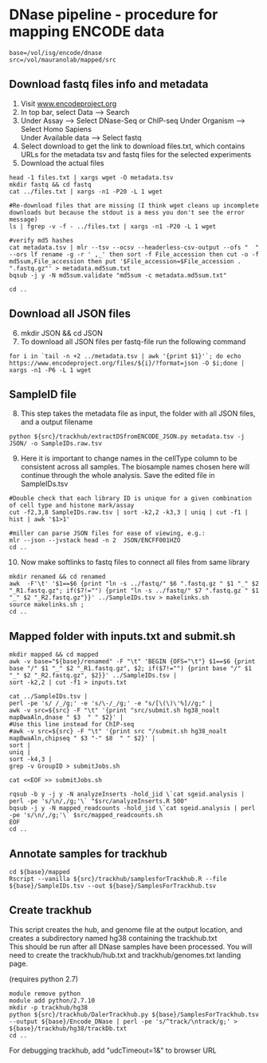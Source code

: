 # DNase pipeline - procedure for mapping ENCODE data

```
base=/vol/isg/encode/dnase
src=/vol/mauranolab/mapped/src
```

## Download fastq files info and metadata

1) Visit www.encodeproject.org  
2) In top bar, select Data --> Search  
3) Under Assay --> Select DNase-Seq or ChIP-seq
   Under Organism --> Select Homo Sapiens  
   Under Available data --> Select fastq  
4) Select download to get the link to download files.txt, which contains URLs for the metadata tsv and fastq files for the selected experiments
5) Download the actual files
```
head -1 files.txt | xargs wget -O metadata.tsv
mkdir fastq && cd fastq
cat ../files.txt | xargs -n1 -P20 -L 1 wget

#Re-download files that are missing (I think wget cleans up incomplete downloads but because the stdout is a mess you don't see the error message)
ls | fgrep -v -f - ../files.txt | xargs -n1 -P20 -L 1 wget

#verify md5 hashes
cat metadata.tsv | mlr --tsv --ocsv --headerless-csv-output --ofs "  " --ors lf rename -g -r ' ,_' then sort -f File_accession then cut -o -f md5sum,File_accession then put '$File_accession=$File_accession . ".fastq.gz"' > metadata.md5sum.txt
bqsub -j y -N md5sum.validate "md5sum -c metadata.md5sum.txt"

cd ..
```

## Download all JSON files
6) mkdir JSON && cd JSON
7) To download all JSON files per fastq-file run the following command
```
for i in `tail -n +2 ../metadata.tsv | awk '{print $1}'`; do echo https://www.encodeproject.org/files/${i}/?format=json -O $i;done | xargs -n1 -P6 -L 1 wget
```


## SampleID file
8) This step takes the metadata file as input, the folder with all JSON files, and a output filename  
```
python ${src}/trackhub/extractDSfromENCODE_JSON.py metadata.tsv -j JSON/ -o SampleIDs.raw.tsv
```

9) Here it is important to change names in the cellType column to be consistent across all samples. The biosample names chosen here will continue through the whole analysis. Save the edited file in SampleIDs.tsv

```
#Double check that each library ID is unique for a given combination of cell type and histone mark/assay
cut -f2,3,8 SampleIDs.raw.tsv | sort -k2,2 -k3,3 | uniq | cut -f1 | hist | awk '$1>1'

#miller can parse JSON files for ease of viewing, e.g.:
mlr --json --jvstack head -n 2  JSON/ENCFF001HZO
cd ..
```

10) Now make softlinks to fastq files to connect all files from same library
```
mkdir renamed && cd renamed
awk  -F'\t' '$1==$6 {print "ln -s ../fastq/" $6 ".fastq.gz " $1 "_" $2 "_R1.fastq.gz"; if($7!="") {print "ln -s ../fastq/" $7 ".fastq.gz " $1 "_" $2 "_R2.fastq.gz"}}' ../SampleIDs.tsv > makelinks.sh  
source makelinks.sh ;
cd ..  
```


## Mapped folder with inputs.txt and submit.sh
```
mkdir mapped && cd mapped
awk -v base="${base}/renamed" -F "\t" 'BEGIN {OFS="\t"} $1==$6 {print base "/" $1 "_" $2 "_R1.fastq.gz", $2; if($7!="") {print base "/" $1 "_" $2 "_R2.fastq.gz", $2}}' ../SampleIDs.tsv |
sort -k2,2 | cut -f1 > inputs.txt 

cat ../SampleIDs.tsv |
perl -pe 's/ /_/g;' -e 's/\-/_/g;' -e "s/[\(\)\'%]//g;" |
awk -v src=${src} -F "\t" '{print "src/submit.sh hg38_noalt mapBwaAln,dnase " $3  " " $2}' |
#Use this line instead for ChIP-seq
#awk -v src=${src} -F "\t" '{print src "/submit.sh hg38_noalt mapBwaAln,chipseq " $3 "-" $8  " " $2}' |
sort |
uniq |
sort -k4,3 |
grep -v GroupID > submitJobs.sh

cat <<EOF >> submitJobs.sh

rqsub -b y -j y -N analyzeInserts -hold_jid \`cat sgeid.analysis | perl -pe 's/\n/,/g;'\` "$src/analyzeInserts.R 500"
bqsub -j y -N mapped_readcounts -hold_jid \`cat sgeid.analysis | perl -pe 's/\n/,/g;'\` $src/mapped_readcounts.sh
EOF
cd ..
```

## Annotate samples for trackhub
```
cd ${base}/mapped
Rscript --vanilla ${src}/trackhub/samplesforTrackhub.R --file ${base}/SampleIDs.tsv --out ${base}/SamplesForTrackhub.tsv
```
## Create trackhub
This script creates the hub, and genome file at the output location, and creates a subdirectory named hg38 containing the trackhub.txt  
This should be run after all DNase samples have been processed. You will need to create the trackhub/hub.txt and trackhub/genomes.txt landing page.

(requires python 2.7)
```
module remove python
module add python/2.7.10
mkdir -p trackhub/hg38
python ${src}/trackhub/DalerTrackhub.py ${base}/SamplesForTrackhub.tsv --output ${base}/Encode_DNase | perl -pe 's/^track/\ntrack/g;' > ${base}/trackhub/hg38/trackDb.txt
cd ..
```
For debugging trackhub, add "udcTimeout=1&" to browser URL
